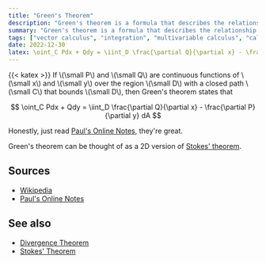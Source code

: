 ```yaml
---
title: "Green's Theorem"
description: "Green's theorem is a formula that describes the relationship between certain closed path line integrals and line integrals."
summary: "Green's theorem is a formula that describes the relationship between certain closed path line integrals and line integrals."
tags: ["vector calculus", "integration", "multivariable calculus", "calculus"]
date: 2022-12-30
latex: \oint_C Pdx + Qdy = \iint_D \frac{\partial Q}{\partial x} - \frac{\partial P}{\partial y} dA
---
```


{{< katex >}}
If \\(\small P\\) and \\(\small Q\\) are continuous functions of \\(\small x\\) and \\(\small y\\) over the region \\(\small D\\) with a closed path \\(\small C\\) that bounds \\(\small D\\), then Green's theorem states that

$$ \oint_C Pdx + Qdy = \iint_D \frac{\partial Q}{\partial x} - \frac{\partial P}{\partial y} dA $$

Honestly, just read [Paul's Online Notes](https://tutorial.math.lamar.edu/classes/calcIII/GreensTheorem.aspx), they're great.

Green's theorem can be thought of as a 2D version of [Stokes' theorem](formulas/stokes-theorem).

## Sources
- [Wikipedia](https://en.wikipedia.org/wiki/Green%27s_theorem)
- [Paul's Online Notes](https://tutorial.math.lamar.edu/classes/calcIII/GreensTheorem.aspx)

## See also
- [Divergence Theorem](formulas/divergence-theorem)
- [Stokes' Theorem](formulas/stokes-theorem)
